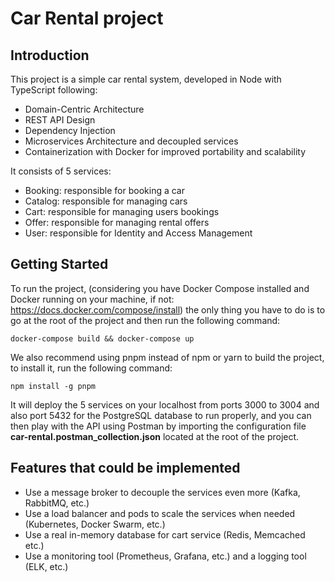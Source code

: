 # Car Rental project

## Introduction
This project is a simple car rental system, developed in Node with TypeScript following:
- Domain-Centric Architecture
- REST API Design
- Dependency Injection
- Microservices Architecture and decoupled services
- Containerization with Docker for improved portability and scalability

It consists of 5 services:
- Booking: responsible for booking a car
- Catalog: responsible for managing cars
- Cart: responsible for managing users bookings
- Offer: responsible for managing rental offers
- User: responsible for Identity and Access Management

## Getting Started
To run the project, (considering you have Docker Compose installed and Docker running on your machine, if not: https://docs.docker.com/compose/install) the only thing you have to do is to go at the root of the project and then run the following command:
```
docker-compose build && docker-compose up
```
We also recommend using pnpm instead of npm or yarn to build the project, to install it, run the following command:
```
npm install -g pnpm
```
It will deploy the 5 services on your localhost from ports 3000 to 3004 and also port 5432 for the PostgreSQL database to run properly, and you can then play with the API using Postman by importing the configuration file **car-rental.postman_collection.json** located at the root of the project.

## Features that could be implemented
- Use a message broker to decouple the services even more (Kafka, RabbitMQ, etc.)
- Use a load balancer and pods to scale the services when needed (Kubernetes, Docker Swarm, etc.)
- Use a real in-memory database for cart service (Redis, Memcached etc.)
- Use a monitoring tool (Prometheus, Grafana, etc.) and a logging tool (ELK, etc.)
